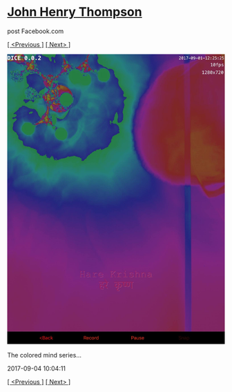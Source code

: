 # [John Henry Thompson](../README.md)
post Facebook.com

[[ <Previous ]](2017-09-04-1.md) [[ Next> ]](2017-09-03-1.md)

[![](../media/2017-09-04/The-colored-mind-series.jpg)](../README.md)

The colored mind series...

2017-09-04 10:04:11

[[ <Previous ]](2017-09-04-1.md) [[ Next> ]](2017-09-03-1.md)